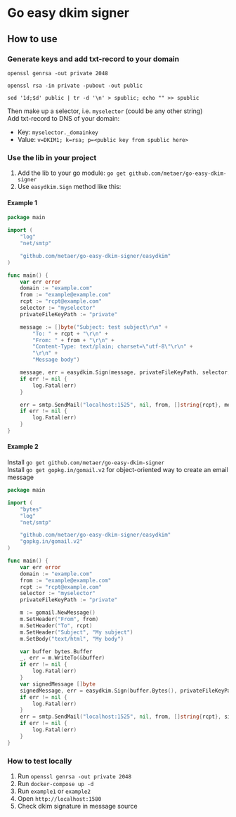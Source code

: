 # Go easy dkim signer

## How to use
### Generate keys and add txt-record to your domain
```shell
openssl genrsa -out private 2048
```
```shell
openssl rsa -in private -pubout -out public
```
```shell
sed '1d;$d' public | tr -d '\n' > spublic; echo "" >> spublic
```
Then make up a selector, i.e. `myselector` (could be any other string)<br>
Add txt-record to DNS of your domain:
- Key: `myselector._domainkey`
- Value: `v=DKIM1; k=rsa; p=<public key from spublic here>`

### Use the lib in your project
1. Add the lib to your go module: `go get github.com/metaer/go-easy-dkim-signer`
2. Use `easydkim.Sign` method like this:

#### Example 1
```go
package main

import (
	"log"
	"net/smtp"

	"github.com/metaer/go-easy-dkim-signer/easydkim"
)

func main() {
	var err error
	domain := "example.com"
	from := "example@example.com"
	rcpt := "rcpt@example.com"
	selector := "myselector"
	privateFileKeyPath := "private"

	message := []byte("Subject: test subject\r\n" +
		"To: " + rcpt + "\r\n" +
		"From: " + from + "\r\n" +
		"Content-Type: text/plain; charset=\"utf-8\"\r\n" +
		"\r\n" +
		"Message body")

	message, err = easydkim.Sign(message, privateFileKeyPath, selector, domain)
	if err != nil {
		log.Fatal(err)
	}

	err = smtp.SendMail("localhost:1525", nil, from, []string{rcpt}, message)
	if err != nil {
		log.Fatal(err)
	}
}

```

#### Example 2
Install `go get github.com/metaer/go-easy-dkim-signer`<br>
Install `go get gopkg.in/gomail.v2` for object-oriented way to create an email message
```go
package main

import (
	"bytes"
	"log"
	"net/smtp"

	"github.com/metaer/go-easy-dkim-signer/easydkim"
	"gopkg.in/gomail.v2"
)

func main() {
	var err error
	domain := "example.com"
	from := "example@example.com"
	rcpt := "rcpt@example.com"
	selector := "myselector"
	privateFileKeyPath := "private"

	m := gomail.NewMessage()
	m.SetHeader("From", from)
	m.SetHeader("To", rcpt)
	m.SetHeader("Subject", "My subject")
	m.SetBody("text/html", "My body")

	var buffer bytes.Buffer
	_, err = m.WriteTo(&buffer)
	if err != nil {
		log.Fatal(err)
	}
	var signedMessage []byte
	signedMessage, err = easydkim.Sign(buffer.Bytes(), privateFileKeyPath, selector, domain)
	if err != nil {
		log.Fatal(err)
	}
	err = smtp.SendMail("localhost:1525", nil, from, []string{rcpt}, signedMessage)
	if err != nil {
		log.Fatal(err)
	}
}
```

### How to test locally
1. Run `openssl genrsa -out private 2048`
2. Run `docker-compose up -d`
3. Run `example1` or `example2`
4. Open `http://localhost:1580`
5. Check dkim signature in message source